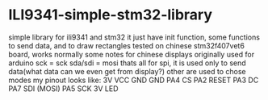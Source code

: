 # ILI9341-simple-stm32-library
simple library for ili9341 and stm32
it just have init function, some functions to send data, and to draw rectangles
tested on chinese stm32f407vet6 board, works normally
some notes for chinese displays originally used for arduino
sck = sck
sda/sdi = mosi
thats all for spi, it is used only to send data(what data can we even get from display?)
other are used to chose modes
my pinout looks like:
3V	VCC
GND	GND
PA4	CS
PA2	RESET
PA3	DC
PA7	SDI (MOSI)
PA5	SCK	
3V LED
